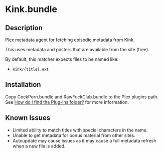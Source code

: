 # Kink.bundle

## Description

Plex metadata agent for fetching episodic metadata from Kink.

This uses metadata and posters that are available from the site (free).

By default, this matcher expects files to be named like:
* `Kink/{title}.ext`

## Installation

Copy CockPorn.bundle and RawFuckClub.bundle to the Plex plugins path. See
[How do I find the Plug-Ins folder?][1] for more information.

## Known Issues

- Limited ability to match titles with special characters in the name.
- Unable to get metadata for bonus material from other sites.
- Autoupdate may cause issues as it may cause a full metadata refresh when a
new file is added.

[1]: https://support.plex.tv/hc/en-us/articles/201106098-How-do-I-find-the-Plug-Ins-folder-
